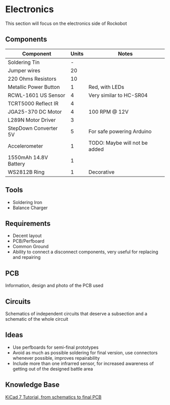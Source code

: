 # Electronics 
This section will focus on the electronics side of Rockobot

## Components
| Component             | Units | Notes                         |
| --------------------- | ----- | ----------------------------- |
| Soldering Tin         | -     |                               |
| Jumper wires          | 20    |                               |
| 220 Ohms Resistors    | 10    |                               |
| Metallic Power Button | 1     | Red, with LEDs                |
| RCWL-1601 US Sensor   | 4     | Very similar to HC-SR04       |
| TCRT5000 Reflect IR   | 4     |                               |
| JGA25-370 DC Motor    | 4     | 100 RPM @ 12V                 |
| L289N Motor Driver    | 3     |                               |
| StepDown Converter 5V | 5     | For safe powering Arduino     |
| Accelerometer         | 1     | TODO: Maybe will not be added |
| 1550mAh 14.8V Battery | 1     |                               |
| WS2812B Ring          | 1     | Decorative                    |

## Tools
- Soldering Iron
- Balance Charger

## Requirements
- Decent layout
- PCB/Perfboard
- Common Ground
- Ability to connect a disconnect components, very useful for replacing and repairing

## PCB
Information, design and photo of the PCB used

## Circuits
Schematics of independent circuits that deserve a subsection and a schematic of the whole circuit

## Ideas
- Use perfboards for semi-final prototypes
- Avoid as much as possible soldering for final version, use connectors whenever possible, improves repairability
- Include more than one infrarred sensor, for increased awareness of getting out of the designed battle area

## Knowledge Base
[KiCad 7 Tutorial, from schematics to final PCB](https://www.youtube.com/watch?v=3FGNw28xBr0)

